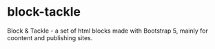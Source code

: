 # block-tackle
Block &amp; Tackle - a set of html blocks made with Bootstrap 5, mainly for coontent and publishing sites.
